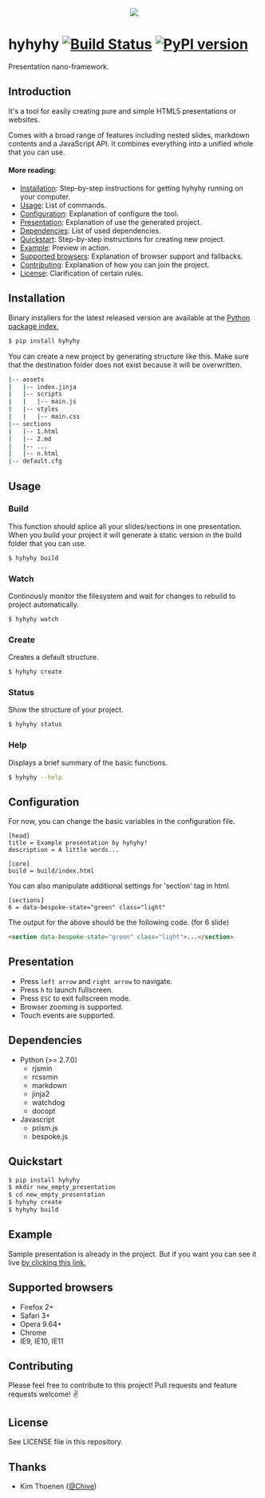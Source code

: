 <div align="center">
  <img src="https://raw.githubusercontent.com/MaciejCzyzewski/hyhyhy/master/screenshot.png"/>
</div>

# hyhyhy [![Build Status](https://travis-ci.org/MaciejCzyzewski/hyhyhy.png)](https://travis-ci.org/MaciejCzyzewski/hyhyhy) [![PyPI version](https://badge.fury.io/py/hyhyhy.png)](http://badge.fury.io/py/hyhyhy)

Presentation nano-framework.

## Introduction

It's a tool for easily creating pure and simple HTML5 presentations or websites.

Comes with a broad range of features including nested slides, markdown contents and a JavaScript API. It combines everything into a unified whole that you can use.

#### More reading:

- [Installation](#installation): Step-by-step instructions for getting hyhyhy running on your computer.
- [Usage](#usage): List of commands.
- [Configuration](#configuration): Explanation of configure the tool.
- [Presentation](#presentation): Explanation of use the generated project.
- [Dependencies](#dependencies): List of used dependencies.
- [Quickstart](#quickstart): Step-by-step instructions for creating new project.
- [Example](#example): Preview in action.
- [Supported browsers](#supported-browsers): Explanation of browser support and fallbacks.
- [Contributing](#contributing): Explanation of how you can join the project.
- [License](#license): Clarification of certain rules.

## Installation

Binary installers for the latest released version are available at the [Python
package index.](http://pypi.python.org/pypi/hyhyhy/)

```bash
$ pip install hyhyhy
```

You can create a new project by generating structure like this. Make sure that the destination folder does not exist because it will be overwritten.

```bash
|-- assets
|   |-- index.jinja
|   |-- scripts
|   |   |-- main.js
|   |-- styles
|   |   |-- main.css
|-- sections
|   |-- 1.html
|   |-- 2.md
|   |-- ...
|   |-- n.html
|-- default.cfg
```

## Usage

### Build

This function should splice all your slides/sections in one presentation.
When you build your project it will generate a static version in the build folder that you can use. 

```bash
$ hyhyhy build
```

### Watch

Continously monitor the filesystem and wait for changes to rebuild to project automatically.

```bash
$ hyhyhy watch
```

### Create

Creates a default structure.

```bash
$ hyhyhy create
```

### Status

Show the structure of your project.

```bash
$ hyhyhy status
```

### Help

Displays a brief summary of the basic functions.

```bash
$ hyhyhy --help
```

## Configuration

For now, you can change the basic variables in the configuration file.

```properties
[head]
title = Example presentation by hyhyhy!
description = A little words...

[core]
build = build/index.html
```

You can also manipulate additional settings for 'section' tag in html.

```properties
[sections]
6 = data-bespoke-state="green" class="light"
```

The output for the above should be the following code. (for 6 slide)

```html
<section data-bespoke-state="green" class="light">...</section>
```

## Presentation

- Press `left arrow` and `right arrow` to navigate.
- Press `h` to launch fullscreen.
- Press `ESC` to exit fullscreen mode.
- Browser zooming is supported.
- Touch events are supported.

## Dependencies

- Python (>= 2.7.0)
	* rjsmin
	* rcssmin
	* markdown
	* jinja2
	* watchdog
	* docopt
- Javascript
	* prism.js
	* bespoke.js

## Quickstart

```bash
$ pip install hyhyhy
$ mkdir new_empty_presentation
$ cd new_empty_presentation
$ hyhyhy create
$ hyhyhy build
```

## Example 

Sample presentation is already in the project. But if you want you can see it live [by clicking this link.](http://maciejczyzewski.github.io/hyhyhy/)

## Supported browsers

- Firefox 2+
- Safari 3+
- Opera 9.64+
- Chrome
- IE9, IE10, IE11

## Contributing

Please feel free to contribute to this project! Pull requests and feature requests welcome! :v:

## License

See LICENSE file in this repository.

## Thanks

* Kim Thoenen ([@Chive](https://github.com/Chive))